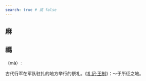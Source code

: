 ```yaml
---
search: true # 或 false
---
```


## 麻

## 禡

（mà）:

古代行军在军队驻扎的地方举行的祭礼。《[礼记·王制](https://baike.baidu.com/item/%E7%8E%8B%E5%88%B6/5913142?fr=ge_ala)》：～于所征之地。